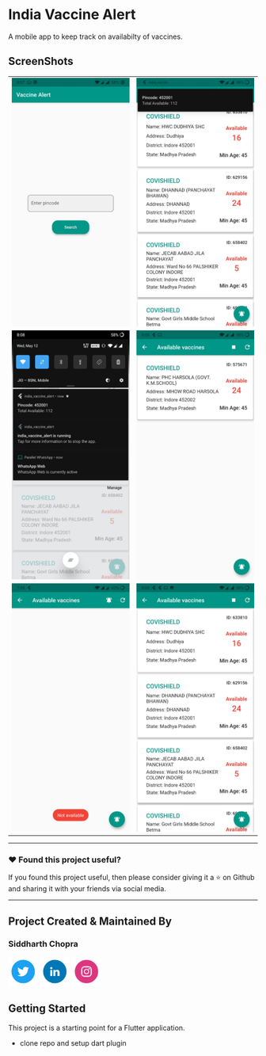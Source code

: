 # India Vaccine Alert

A mobile app to keep track on availabilty of vaccines.

## ScreenShots



|                                                           |                                                           |
| --------------------------------------------------------- | --------------------------------------------------------- |
| <img src="https://raw.githubusercontent.com/snapsid/India_vaccine_alert/master/img/s6.jpeg?token=AND6B5RWONH23T7QVVGTP5DAUUSSK"  width="300"/> | <img src="https://raw.githubusercontent.com/snapsid/India_vaccine_alert/master/img/s3.jpeg?token=AND6B5WZVURX4OVTQ5LTIDDAUUSOM" width="300"/>  |
| <img src="https://raw.githubusercontent.com/snapsid/India_vaccine_alert/master/img/s1.jpeg?token=AND6B5XFKOLCERCZYXJMSX3AUUSCS"  width="300"/> | <img src="https://raw.githubusercontent.com/snapsid/India_vaccine_alert/master/img/s5.jpeg?token=AND6B5XUSZL6PUFZYTYSTNTAUUTEY" width="300"/>  |
| <img src="https://raw.githubusercontent.com/snapsid/India_vaccine_alert/master/img/s7.jpeg?token=AND6B5TPOEKGLGXI23HWLF3AUUS5S"  width="300"/> | <img src="https://raw.githubusercontent.com/snapsid/India_vaccine_alert/master/img/s2.jpeg?token=AND6B5QWD547BZXLI22F54TAUUSFI" width="300"/>  |

---

### :heart: Found this project useful?

If you found this project useful, then please consider giving it a :star: on Github and sharing it with your friends via social media.

---

## Project Created & Maintained By

### Siddharth Chopra

<a href="https://twitter.com/sidd_art_"><img src="https://github.com/aritraroy/social-icons/blob/master/twitter-icon.png?raw=true" width="60"></a>
<a href="https://linkedin.com/in/siddharthchopra1/"><img src="https://github.com/aritraroy/social-icons/blob/master/linkedin-icon.png?raw=true" width="60"></a>
<a href="https://instagram.com/siddharth_chopra"><img src="https://github.com/aritraroy/social-icons/blob/master/instagram-icon.png?raw=true" width="60"></a>



## Getting Started

This project is a starting point for a Flutter application.

- clone repo and setup dart plugin


